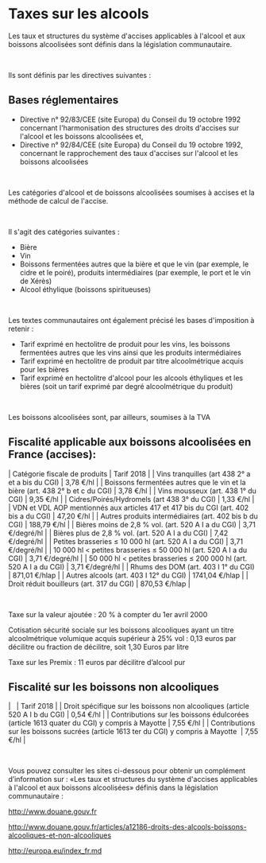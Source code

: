 # Taxes sur les alcools

Les taux et structures du système d'accises applicables à l'alcool et 
 aux boissons alcoolisées sont définis dans la législation communautaire.


 


Ils sont définis par les directives suivantes :


## Bases réglementaires


* Directive n° 92/83/CEE 
 (site Europa) du Conseil du 19 octobre 1992 concernant l'harmonisation 
 des structures des droits d'accises sur l'alcool et les boissons alcoolisées 
 et,
* Directive n° 92/84/CEE 
 (site Europa) du Conseil du 19 octobre 1992, concernant le rapprochement 
 des taux d'accises sur l'alcool et les boissons alcoolisées


 


Les catégories d'alcool et de boissons alcoolisées soumises à accises 
 et la méthode de calcul de l'accise.


 


Il s'agit des catégories suivantes :


* Bière
* Vin
* Boissons fermentées 
 autres que la bière et que le vin (par exemple, le cidre et le poiré), 
 produits intermédiaires (par exemple, le port et le vin de Xérès)
* Alcool éthylique 
 (boissons spiritueuses)


 


Les textes communautaires ont également précisé les bases d'imposition 
 à retenir :


* Tarif exprimé en 
 hectolitre de produit pour les vins, les boissons fermentées autres 
 que les vins ainsi que les produits intermédiaires
* Tarif exprimé en 
 hectolitre de produit par titre alcoolmétrique acquis pour les bières
* Tarif exprimé en 
 hectolitre d'alcool pour les alcools éthyliques et les bières (soit 
 un tarif exprimé par degré alcoolmétrique du produit)


 


Les boissons alcoolisées sont, par ailleurs, soumises 
 à la TVA


## Fiscalité applicable aux boissons alcoolisées en France (accises):






| Catégorie fiscale de produits | Tarif 2018 |
| Vins tranquilles (art 438 2° a et a bis du CGI) | 3,78 €/hl |
| Boissons fermentées autres que le vin et la bière (art. 
 438 2° b et c du CGI) | 3,78 €/hl |
| Vins mousseux (art. 438 1° du CGI) | 9,35 €/hl |
| Cidres/Poirés/Hydromels (art 438 3° du CGI) | 1,33 €/hl |
| VDN et VDL AOP mentionnés aux articles 417 et 417 bis du 
 CGI (art. 402 bis a du CGI) | 47,20 €/hl |
| Autres produits intermédiaires (art. 402 bis b du CGI) | 188,79 €/hl |
| Bières moins de 2,8 % vol. (art. 520 A I a du CGI) | 3,71 €/degré/hl |
| Bières plus de 2,8 % vol. (art. 520 A I a du CGI) | 7,42 €/degré/hl |
| Petites brasseries ≤ 10 000 hl (art. 520 A I a du CGI) | 3,71 €/degré/hl |
| 10 000 hl < petites brasseries ≤ 50 000 hl (art. 520 
 A I a du CGI) | 3,71 €/degré/hl |
| 50 000 hl < petites brasseries ≤ 200 000 hl (art. 520 
 A I a du CGI) | 3,71 €/degré/hl |
| Rhums des DOM (art. 403 I 1° du CGI) | 871,01 €/hlap |
| Autres alcools (art. 403 I 12° du CGI) | 1741,04 €/hlap |
| Droit réduit bouilleurs (art. 317 du CGI) | 870,53 €/hlap |


 


Taxe sur la valeur ajoutée : 20 % à compter du 1er avril 2000


Cotisation sécurité sociale sur les boissons alcooliques ayant un titre 
 alcoolmétrique volumique acquis supérieur à 25% vol : 0,13 euros par décilitre 
 ou fraction de décilitre, soit 1,30 Euros par litre


Taxe sur les Premix : 11 euros par décilitre d’alcool pur


## Fiscalité sur les boissons non alcooliques






|   | Tarif 2018 |
| Droit spécifique sur les boissons non alcooliques (article 
 520 A I b du CGI) | 0,54 €/hl |
| Contributions sur les boissons édulcorées (article 1613 quater 
 du CGI) y compris à Mayotte | 7,55 €/hl |
| Contributions sur les boissons sucrées (article 1613 ter du 
 CGI) y compris à Mayotte  | 7,55 €/hl |


 


Vous pouvez consulter les sites ci-dessous pour obtenir un complément 
 d’information sur : «Les taux et structures du système d'accises applicables 
 à l'alcool et aux boissons alcoolisées» définis dans la législation communautaire 
 :


<http://www.douane.gouv.fr>


<http://www.douane.gouv.fr/articles/a12186-droits-des-alcools-boissons-alcooliques-et-non-alcooliques>


<http://europa.eu/index_fr.md>


